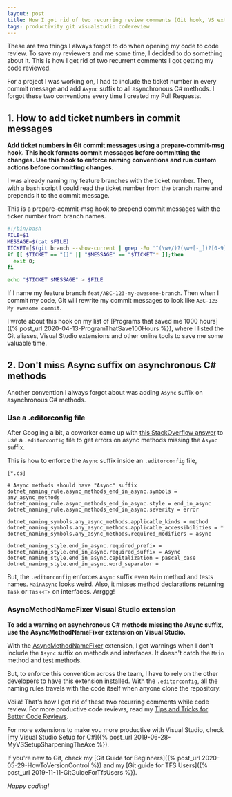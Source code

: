 ```yaml
---
layout: post
title: How I got rid of two recurring review comments (Git hook, VS extension)
tags: productivity git visualstudio codereview
---
```


These are two things I always forgot to do when opening my code to code review. To save my reviewers and me some time, I decided to do something about it. This is how I get rid of two recurrent comments I got getting my code reviewed.

For a project I was working on, I had to include the ticket number in every commit message and add `Async` suffix to all asynchronous C# methods. I forgot these two conventions every time I created my Pull Requests.

## 1. How to add ticket numbers in commit messages

**Add ticket numbers in Git commit messages using a prepare-commit-msg hook. This hook formats commit messages before committing the changes. Use this hook to enforce naming conventions and run custom actions before committing changes**.

I was already naming my feature branches with the ticket number. Then, with a bash script I could read the ticket number from the branch name and prepends it to the commit message.

This is a prepare-commit-msg hook to prepend commit messages with the ticker number from branch names.

```bash
#!/bin/bash
FILE=$1
MESSAGE=$(cat $FILE)
TICKET=[$(git branch --show-current | grep -Eo '^(\w+/)?(\w+[-_])?[0-9]+' | grep -Eo '(\w+[-])?[0-9]+' | tr "[:lower:]" "[:upper:]")]
if [[ $TICKET == "[]" || "$MESSAGE" == "$TICKET"* ]];then
  exit 0;
fi

echo "$TICKET $MESSAGE" > $FILE
```

If I name my feature branch `feat/ABC-123-my-awesome-branch`. Then when I commit my code, Git  will rewrite my commit messages to look like `ABC-123 My awesome commit`. 

I wrote about this hook on my list of [Programs that saved me 1000 hours]({% post_url 2020-04-13-ProgramThatSave100Hours %}), where I listed the Git aliases, Visual Studio extensions and other online tools to save me some valuable time.

## 2. Don't miss Async suffix on asynchronous C# methods

Another convention I always forgot about was adding `Async` suffix on asynchronous C# methods.

### Use a .editorconfig file

After Googling a bit, a coworker came up with [this StackOverflow answer](https://stackoverflow.com/questions/53972941/how-do-i-get-a-warning-in-visual-studio-when-async-methods-dont-end-in-async) to use a `.editorconfig` file to get errors on async methods missing the `Async` suffix.

This is how to enforce the `Async` suffix inside an `.editorconfig` file,

```
[*.cs]

# Async methods should have "Async" suffix
dotnet_naming_rule.async_methods_end_in_async.symbols = any_async_methods
dotnet_naming_rule.async_methods_end_in_async.style = end_in_async
dotnet_naming_rule.async_methods_end_in_async.severity = error

dotnet_naming_symbols.any_async_methods.applicable_kinds = method
dotnet_naming_symbols.any_async_methods.applicable_accessibilities = *
dotnet_naming_symbols.any_async_methods.required_modifiers = async

dotnet_naming_style.end_in_async.required_prefix = 
dotnet_naming_style.end_in_async.required_suffix = Async
dotnet_naming_style.end_in_async.capitalization = pascal_case
dotnet_naming_style.end_in_async.word_separator =
```

But, the `.editorconfig` enforces `Async` suffix even `Main` method and tests names. `MainAsync` looks weird. Also, it misses method declarations returning `Task` or `Task<T>` on interfaces. Arrggg!

### AsyncMethodNameFixer Visual Studio extension

**To add a warning on asynchronous C# methods missing the Async suffix, use the AsyncMethodNameFixer extension on Visual Studio.**

With the [AsyncMethodNameFixer](https://github.com/priyanshu92/AsyncMethodNameFixer) extension, I get warnings when I don't include the `Async` suffix on methods and interfaces. It doesn't catch the `Main` method and test methods.

But, to enforce this convention across the team, I have to rely on the other developers to have this extension installed. With the `.editorconfig`, all the naming rules travels with the code itself when anyone clone the repository.

Voilà! That's how I got rid of these two recurring comments while code review. For more productive code reviews, read my [Tips and Tricks for Better Code Reviews](https://canro91.github.io/2019/12/17/BetterCodeReviews/).

For more extensions to make you more productive with Visual Studio, check [my Visual Studio Setup for C#]({% post_url 2019-06-28-MyVSSetupSharpeningTheAxe %}).

If you're new to Git, check my [Git Guide for Beginners]({% post_url 2020-05-29-HowToVersionControl %}) and my [Git guide for TFS Users]({% post_url 2019-11-11-GitGuideForTfsUsers %}).

_Happy coding!_
